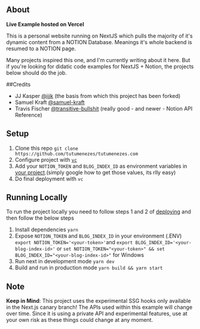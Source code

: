 ## About

**Live Example hosted on Vercel**

This is a personal website running on NextJS which pulls the majority of it's dynamic content from a NOTION Database.
Meanings it's whole backend is resumed to a NOTION page.

Many projects inspired this one, and I'm currently writing about it here.
But if you're looking for didatic code examples for NextJS + Notion, the projects below should do the job.

##Credits

- JJ Kasper [@ijjk](https://github.com/ijjk/notion-blog) (the basis from which this project has been forked)
- Samuel Kraft [@samuel-kraft](https://github.com/samuelkraft/notion-blog-nextjs)
- Travis Fischer [@transitive-bullshit](https://github.com/transitive-bullshit/nextjs-notion-starter-kit) (really good - and newer - Notion API Reference)

## Setup

1. Clone this repo `git clone https://github.com/tutumenezes/tutumenezes.com`
2. Configure project with [`vc`](https://vercel.com/download)
3. Add your `NOTION_TOKEN` and `BLOG_INDEX_ID` as environment variables in [your project](https://vercel.com/docs/integrations?query=envir#project-level-apis/project-based-environment-variables).(simply google how to get those values, its rlly easy)
4. Do final deployment with `vc`

## Running Locally

To run the project locally you need to follow steps 1 and 2 of [deploying](#deploy-your-own) and then follow the below steps

1. Install dependencies `yarn`
2. Expose `NOTION_TOKEN` and `BLOG_INDEX_ID` in your environment (.ENV) `export NOTION_TOKEN='<your-token>'`and `export BLOG_INDEX_ID='<your-blog-index-id>'` or `set NOTION_TOKEN="<your-token>" && set BLOG_INDEX_ID="<your-blog-index-id>"` for Windows
3. Run next in development mode `yarn dev`
4. Build and run in production mode `yarn build && yarn start`

## Note

**Keep in Mind**: This project uses the experimental SSG hooks only available in the Next.js canary branch! The APIs used within this example will change over time. Since it is using a private API and experimental features, use at your own risk as these things could change at any moment.
